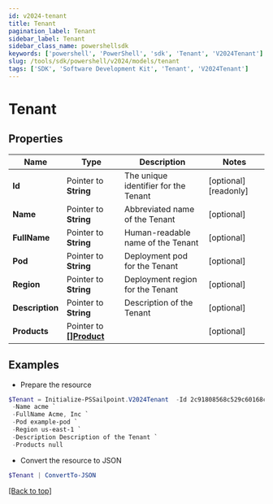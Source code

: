 ```yaml
---
id: v2024-tenant
title: Tenant
pagination_label: Tenant
sidebar_label: Tenant
sidebar_class_name: powershellsdk
keywords: ['powershell', 'PowerShell', 'sdk', 'Tenant', 'V2024Tenant'] 
slug: /tools/sdk/powershell/v2024/models/tenant
tags: ['SDK', 'Software Development Kit', 'Tenant', 'V2024Tenant']
---
```



# Tenant

## Properties

Name | Type | Description | Notes
------------ | ------------- | ------------- | -------------
**Id** |  Pointer to **String** | The unique identifier for the Tenant | [optional] [readonly] 
**Name** |  Pointer to **String** | Abbreviated name of the Tenant | [optional] 
**FullName** |  Pointer to **String** | Human-readable name of the Tenant | [optional] 
**Pod** |  Pointer to **String** | Deployment pod for the Tenant | [optional] 
**Region** |  Pointer to **String** | Deployment region for the Tenant | [optional] 
**Description** |  Pointer to **String** | Description of the Tenant | [optional] 
**Products** |  Pointer to [**[]Product**](product) |  | [optional] 

## Examples

- Prepare the resource
```powershell
$Tenant = Initialize-PSSailpoint.V2024Tenant  -Id 2c91808568c529c60168cca6f90c1324 `
 -Name acme `
 -FullName Acme, Inc `
 -Pod example-pod `
 -Region us-east-1 `
 -Description Description of the Tenant `
 -Products null
```

- Convert the resource to JSON
```powershell
$Tenant | ConvertTo-JSON
```


[[Back to top]](#) 

